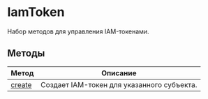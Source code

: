 # IamToken
Набор методов для управления IAM-токенами.

## Методы
Метод | Описание
--- | ---
[create](create.md) | Создает IAM-токен для указанного субъекта.